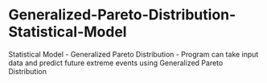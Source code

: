# Generalized-Pareto-Distribution-Statistical-Model
Statistical Model - Generalized Pareto Distribution - Program can take input data and predict future extreme events using Generalized Pareto Distribution
